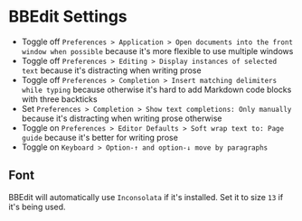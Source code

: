 # BBEdit Settings

- Toggle off `Preferences > Application > Open documents into the front window when possible` because it's more flexible to use multiple windows
- Toggle off `Preferences > Editing > Display instances of selected text` because it's distracting when writing prose
- Toggle off `Preferences > Completion > Insert matching delimiters while typing` because otherwise it's hard to add Markdown code blocks with three backticks
- Set `Preferences > Completion > Show text completions: Only manually` because it's distracting when writing prose otherwise
- Toggle on `Preferences > Editor Defaults > Soft wrap text to: Page guide` because it's better for writing prose
- Toggle on `Keyboard > Option-↑ and option-↓ move by paragraphs`

## Font

BBEdit will automatically use `Inconsolata` if it's installed. Set it to size `13` if it's being used.
